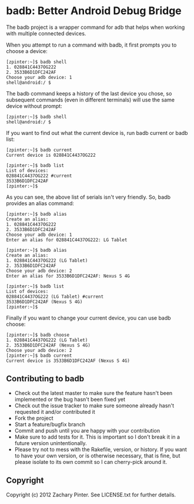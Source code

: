 # badb: Better Android Debug Bridge

The badb project is a wrapper command for adb that helps when working with multiple connected devices.

When you attempt to run a command with badb, it first prompts you to choose a device:

    [zpinter:~]$ badb shell
    1. 028841C4437OG222
    2. 3533B6D1DFC242AF
    Choose your adb device: 1
    shell@android:/ $ 

The badb command keeps a history of the last device you chose, so subsequent commands (even in different terminals) will use the same device without prompt:

    [zpinter:~]$ badb shell
    shell@android:/ $ 

If you want to find out what the current device is, run badb current or badb list:

    [zpinter:~]$ badb current
    Current device is 028841C4437OG222
     
    [zpinter:~]$ badb list
    List of devices: 
    028841C4437OG222 #current
    3533B6D1DFC242AF
    [zpinter:~]$ 
	 
As you can see, the above list of serials isn't very friendly. So, badb provides an alias command:
	
    [zpinter:~]$ badb alias
    Create an alias: 
    1. 028841C4437OG222
    2. 3533B6D1DFC242AF
    Choose your adb device: 1
    Enter an alias for 028841C4437OG222: LG Tablet

    [zpinter:~]$ badb alias
    Create an alias: 
    1. 028841C4437OG222 (LG Tablet)
    2. 3533B6D1DFC242AF
    Choose your adb device: 2
    Enter an alias for 3533B6D1DFC242AF: Nexus S 4G	 

    [zpinter:~]$ badb list
    List of devices: 
    028841C4437OG222 (LG Tablet) #current
    3533B6D1DFC242AF (Nexus S 4G)
    [zpinter:~]$ 	 

Finally if you want to change your current device, you can use badb choose:

    [zpinter:~]$ badb choose
    1. 028841C4437OG222 (LG Tablet)
    2. 3533B6D1DFC242AF (Nexus S 4G)
    Choose your adb device: 2
    [zpinter:~]$ badb current
    Current device is 3533B6D1DFC242AF (Nexus S 4G)
     		  				 
## Contributing to badb
 
* Check out the latest master to make sure the feature hasn't been implemented or the bug hasn't been fixed yet
* Check out the issue tracker to make sure someone already hasn't requested it and/or contributed it
* Fork the project
* Start a feature/bugfix branch
* Commit and push until you are happy with your contribution
* Make sure to add tests for it. This is important so I don't break it in a future version unintentionally.
* Please try not to mess with the Rakefile, version, or history. If you want to have your own version, or is otherwise necessary, that is fine, but please isolate to its own commit so I can cherry-pick around it.

## Copyright

Copyright (c) 2012 Zachary Pinter. See LICENSE.txt for
further details.

